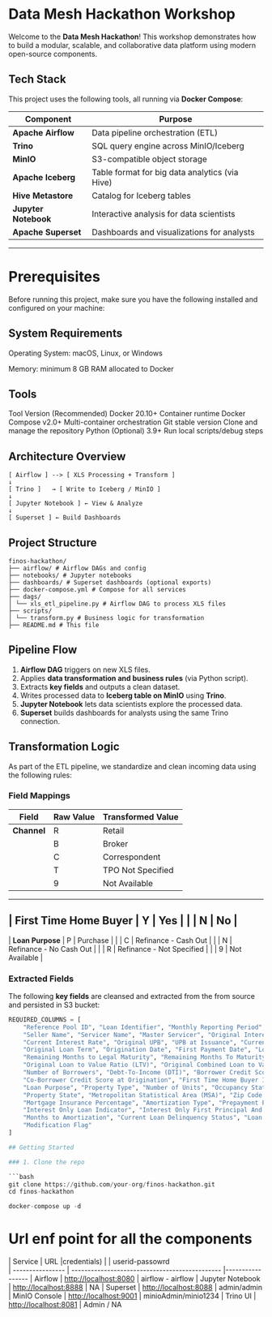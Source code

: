 # Data Mesh Hackathon Workshop

Welcome to the **Data Mesh Hackathon**! This workshop demonstrates how to build a modular, scalable, and collaborative data platform using modern open-source components.

## Tech Stack

This project uses the following tools, all running via **Docker Compose**:

| Component            | Purpose                                         |
|----------------------|-------------------------------------------------|
| **Apache Airflow**   | Data pipeline orchestration (ETL)               |
| **Trino**            | SQL query engine across MinIO/Iceberg           |
| **MinIO**            | S3-compatible object storage                    |
| **Apache Iceberg**   | Table format for big data analytics (via Hive)  |
| **Hive Metastore**   | Catalog for Iceberg tables                      |
| **Jupyter Notebook** | Interactive analysis for data scientists        |
| **Apache Superset**  | Dashboards and visualizations for analysts      |

---

# Prerequisites
Before running this project, make sure you have the following installed and configured on your machine:

## System Requirements

Operating System: macOS, Linux, or Windows

Memory: minimum 8 GB RAM allocated to Docker

## Tools
Tool	    Version (Recommended)
Docker	    20.10+	Container runtime
Docker      Compose	v2.0+	Multi-container orchestration
Git	        stable version	Clone and manage the repository
Python (Optional)	3.9+	Run local scripts/debug steps



## Architecture Overview
```
[ Airflow ] --> [ XLS Processing + Transform ]
↓
[ Trino ]   → [ Write to Iceberg / MinIO ]
↓
[ Jupyter Notebook ] ← View & Analyze
↓
[ Superset ] ← Build Dashboards
```
## Project Structure
```
finos-hackathon/
├── airflow/ # Airflow DAGs and config
├── notebooks/ # Jupyter notebooks
├── dashboards/ # Superset dashboards (optional exports)
├── docker-compose.yml # Compose for all services
├── dags/
│ └── xls_etl_pipeline.py # Airflow DAG to process XLS files
├── scripts/
│ └── transform.py # Business logic for transformation
├── README.md # This file
```
## Pipeline Flow
1. **Airflow DAG** triggers on new XLS files.
2. Applies **data transformation and business rules** (via Python script).
3. Extracts **key fields** and outputs a clean dataset.
4. Writes processed data to **Iceberg table on MinIO** using **Trino**.
5. **Jupyter Notebook** lets data scientists explore the processed data.
6. **Superset** builds dashboards for analysts using the same Trino connection.

## Transformation Logic

As part of the ETL pipeline, we standardize and clean incoming data using the following rules:

### Field Mappings

| Field                       | Raw Value | Transformed Value             |
|-----------------------------|-----------|-------------------------------|
| **Channel**                 | R         | Retail                        |
|                             | B         | Broker                        |
|                             | C         | Correspondent                 |
|                             | T         | TPO Not Specified             |
|                             | 9         | Not Available                 |
--------------------------------------------------------------------------
| **First Time Home Buyer**   | Y         | Yes                           |
|                             | N         | No                            |
---------------------------------------------------------------------------
| **Loan Purpose**            | P         | Purchase                      |
|                             | C         | Refinance - Cash Out          |
|                             | N         | Refinance - No Cash Out       |
|                             | R         | Refinance - Not Specified     |
|                             | 9         | Not Available                 |

### Extracted Fields

The following **key fields** are cleansed and  extracted from the from source and persisted in S3 bucket:

```python
REQUIRED_COLUMNS = [
    "Reference Pool ID", "Loan Identifier", "Monthly Reporting Period", "Channel",
    "Seller Name", "Servicer Name", "Master Servicer", "Original Interest Rate",
    "Current Interest Rate", "Original UPB", "UPB at Issuance", "Current Actual UPB",
    "Original Loan Term", "Origination Date", "First Payment Date", "Loan Age",
    "Remaining Months to Legal Maturity", "Remaining Months To Maturity", "Maturity Date",
    "Original Loan to Value Ratio (LTV)", "Original Combined Loan to Value Ratio (CLTV)",
    "Number of Borrowers", "Debt-To-Income (DTI)", "Borrower Credit Score at Origination",
    "Co-Borrower Credit Score at Origination", "First Time Home Buyer Indicator",
    "Loan Purpose", "Property Type", "Number of Units", "Occupancy Status",
    "Property State", "Metropolitan Statistical Area (MSA)", "Zip Code Short",
    "Mortgage Insurance Percentage", "Amortization Type", "Prepayment Penalty Indicator",
    "Interest Only Loan Indicator", "Interest Only First Principal And Interest Payment Date",
    "Months to Amortization", "Current Loan Delinquency Status", "Loan Payment History",
    "Modification Flag"
]

## Getting Started

### 1. Clone the repo

```bash
git clone https://github.com/your-org/finos-hackathon.git
cd finos-hackathon

docker-compose up -d
```

# Url enf point for all the components

| Service          | URL                                            |credentials)
|                                                                   | userid-passowrd   
| ---------------- | ---------------------------------------------- |-----------------
| Airflow          | [http://localhost:8080](http://localhost:8080) | airflow - airflow
| Jupyter Notebook | [http://localhost:8888](http://localhost:8888) | NA
| Superset         | [http://localhost:8088](http://localhost:8088) | admin/admin
| MinIO Console    | [http://localhost:9001](http://localhost:9001) | minioAdmin/minio1234
| Trino UI         | [http://localhost:8081](http://localhost:8081) | Admin / NA
